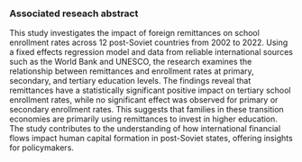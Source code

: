 ### Associated reseach abstract <br>
This study investigates the impact of foreign remittances on school enrollment rates across 12 post-Soviet countries from 2002 to 2022. Using a fixed effects regression model and data from reliable international sources such as the World Bank and UNESCO, the research examines the relationship between remittances and enrollment rates at primary, secondary, and tertiary education levels. The findings reveal that remittances have a statistically significant positive impact on tertiary school enrollment rates, while no significant effect was observed for primary or secondary enrollment rates. This suggests that families in these transition economies are primarily using remittances to invest in higher education. The study contributes to the understanding of how international financial flows impact human capital formation in post-Soviet states, offering insights for policymakers.
